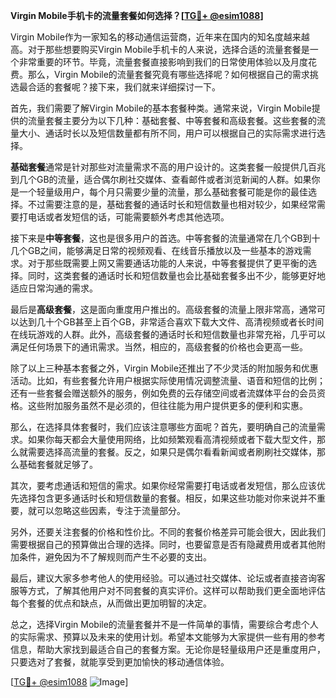 **Virgin Mobile手机卡的流量套餐如何选择？[[TG💪+ @esim1088](https://t.me/s/esim1088)]**

Virgin Mobile作为一家知名的移动通信运营商，近年来在国内的知名度越来越高。对于那些想要购买Virgin Mobile手机卡的人来说，选择合适的流量套餐是一个非常重要的环节。毕竟，流量套餐直接影响到我们的日常使用体验以及月度花费。那么，Virgin Mobile的流量套餐究竟有哪些选择呢？如何根据自己的需求挑选最合适的套餐呢？接下来，我们就来详细探讨一下。

首先，我们需要了解Virgin Mobile的基本套餐种类。通常来说，Virgin Mobile提供的流量套餐主要分为以下几种：基础套餐、中等套餐和高级套餐。这些套餐的流量大小、通话时长以及短信数量都有所不同，用户可以根据自己的实际需求进行选择。

**基础套餐**通常是针对那些对流量需求不高的用户设计的。这类套餐一般提供几百兆到几个GB的流量，适合偶尔刷社交媒体、查看邮件或者浏览新闻的人群。如果你是一个轻量级用户，每个月只需要少量的流量，那么基础套餐可能是你的最佳选择。不过需要注意的是，基础套餐的通话时长和短信数量也相对较少，如果经常需要打电话或者发短信的话，可能需要额外考虑其他选项。

接下来是**中等套餐**，这也是很多用户的首选。中等套餐的流量通常在几个GB到十几个GB之间，能够满足日常的视频观看、在线音乐播放以及一些基本的游戏需求。对于那些既需要上网又需要通话功能的人来说，中等套餐提供了更平衡的选择。同时，这类套餐的通话时长和短信数量也会比基础套餐多出不少，能够更好地适应日常沟通的需求。

最后是**高级套餐**，这是面向重度用户推出的。高级套餐的流量上限非常高，通常可以达到几十个GB甚至上百个GB，非常适合喜欢下载大文件、高清视频或者长时间在线玩游戏的人群。此外，高级套餐的通话时长和短信数量也非常充裕，几乎可以满足任何场景下的通讯需求。当然，相应的，高级套餐的价格也会更高一些。

除了以上三种基本套餐之外，Virgin Mobile还推出了不少灵活的附加服务和优惠活动。比如，有些套餐允许用户根据实际使用情况调整流量、语音和短信的比例；还有一些套餐会赠送额外的服务，例如免费的云存储空间或者流媒体平台的会员资格。这些附加服务虽然不是必须的，但往往能为用户提供更多的便利和实惠。

那么，在选择具体套餐时，我们应该注意哪些方面呢？首先，要明确自己的流量需求。如果你每天都会大量使用网络，比如频繁观看高清视频或者下载大型文件，那么就需要选择高流量的套餐。反之，如果只是偶尔看看新闻或者刷刷社交媒体，那么基础套餐就足够了。

其次，要考虑通话和短信的需求。如果你经常需要打电话或者发短信，那么应该优先选择包含更多通话时长和短信数量的套餐。相反，如果这些功能对你来说并不重要，就可以忽略这些因素，专注于流量部分。

另外，还要关注套餐的价格和性价比。不同的套餐价格差异可能会很大，因此我们需要根据自己的预算做出合理的选择。同时，也要留意是否有隐藏费用或者其他附加条件，避免因为不了解规则而产生不必要的支出。

最后，建议大家多参考他人的使用经验。可以通过社交媒体、论坛或者直接咨询客服等方式，了解其他用户对不同套餐的真实评价。这样可以帮助我们更全面地评估每个套餐的优点和缺点，从而做出更加明智的决定。

总之，选择Virgin Mobile的流量套餐并不是一件简单的事情，需要综合考虑个人的实际需求、预算以及未来的使用计划。希望本文能够为大家提供一些有用的参考信息，帮助大家找到最适合自己的套餐方案。无论你是轻量级用户还是重度用户，只要选对了套餐，就能享受到更加愉快的移动通信体验。

[[TG💪+ @esim1088](https://t.me/s/esim1088) ![Image](https://i.postimg.cc/4NQfJmqS/Snipaste-2025-05-13-00-14-12.png)]